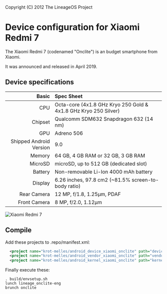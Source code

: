 Copyright (C) 2012 The LineageOS Project
 
  Device configuration for Xiaomi Redmi 7
 =========================================
 
  The Xiaomi Redmi 7 (codenamed "Onclite") is an 
budget smartphone from Xiaomi.
 
  It was announced and released in April 2019.
 
  ## Device specifications
 
  Basic   | Spec Sheet
-------:|:-------------------------
CPU     | Octa-core (4x1.8 GHz Kryo 250 Gold & 4x1.8 GHz Kryo 250 Silver)
Chipset | Qualcomm SDM632 Snapdragon 632 (14 nm)
GPU     | Adreno 506
Shipped Android Version | 9.0
Memory | 64 GB, 4 GB RAM or 32 GB, 3 GB RAM
MicroSD | microSD, up to 512 GB (dedicated slot)
Battery | Non-removable Li-Ion 4000 mAh battery
Display | 6.26 inches, 97.8 cm2 (~81.5% screen-to-body ratio)
Rear Camera  | 12 MP, f/1.8, 1.25µm, PDAF
Front Camera  |  8 MP, f/2.0, 1.12µm

![Xiaomi Redmi 7](https://i.gadgets360cdn.com/products/large/1552901002_635_redmi_7.jpg?downsize=770:*&output-quality=70&output-format=webp "Xiaomi Redmi 7")

## Compile

Add these projects to .repo/manifest.xml:

```xml
  <project name="krot-melles/android_device_xiaomi_onclite" path="device/xiaomi/onclite" remote="github" />
  <project name="krot-melles/android_vendor_xiaomi_onclite" path="vendor/xiaomi/onclite" remote="github" />
  <project name="krot-melles/android_kernel_xiaomi_onclite" path="kernel/xiaomi/onc" remote="github" />
```

Finally execute these:

```
. build/envsetup.sh
lunch lineage_onclite-eng
brunch onclite
```

 
 

 
                

 
 
  
